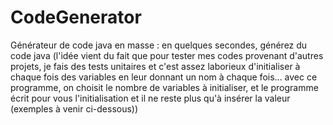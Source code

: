 # CodeGenerator
 
Générateur de code java en masse : en quelques secondes, générez du code java (l'idée vient du fait que pour tester mes codes provenant d'autres projets, je fais des tests unitaires et c'est assez laborieux d'initialiser à chaque fois des variables en leur donnant un nom à chaque fois... avec ce programme, on choisit le nombre de variables à initialiser, et le programme écrit pour vous l'initialisation et il ne reste plus qu'à insérer la valeur (exemples à venir ci-dessous))
